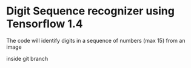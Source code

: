 # Digit Sequence recognizer using Tensorflow 1.4

The code will identify digits in a sequence of numbers (max 15) from an image

inside git branch
